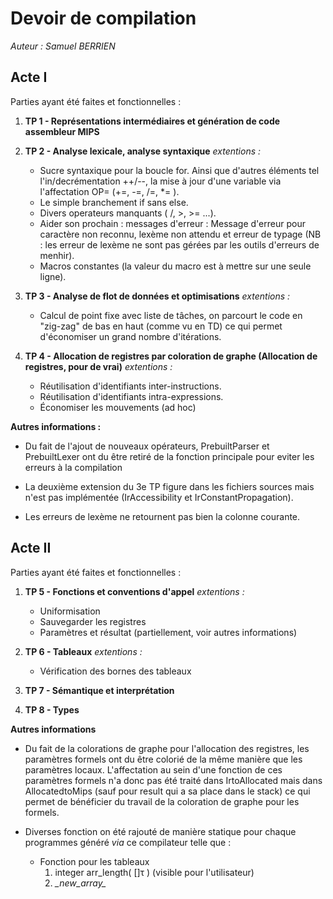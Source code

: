 # Devoir de compilation
_Auteur : Samuel BERRIEN_

## Acte I

Parties ayant été faites et fonctionnelles :
1. **TP 1 - Représentations intermédiaires et génération de code assembleur MIPS**

2. **TP 2 - Analyse lexicale, analyse syntaxique**
  _extentions :_
    - Sucre syntaxique pour la boucle for.
      Ainsi que d'autres éléments tel l'in/decrémentation ++/--,
      la mise à jour d'une variable via l'affectation OP=
      (+=, -=, /=, \*= ).
    - Le simple branchement if sans else.
    - Divers operateurs manquants ( /, >, >= ...).
    - Aider son prochain : messages d'erreur :
      Message d'erreur pour caractère non reconnu,
      lexème non attendu et erreur de typage
      (NB : les erreur de lexème ne sont pas gérées par les outils
      d'erreurs de menhir).
    - Macros constantes (la valeur du macro est à mettre sur
      une seule ligne).

3. **TP 3 - Analyse de flot de données et optimisations**
  _extentions :_
    - Calcul de point fixe avec liste de tâches, on parcourt le
      code en "zig-zag" de bas en haut (comme vu en TD) ce qui
      permet d'économiser un grand nombre d'itérations.

4. **TP 4 - Allocation de registres par coloration de graphe (Allocation de
  registres, pour de vrai)**
  _extentions :_
    - Réutilisation d'identifiants inter-instructions.
    - Réutilisation d'identifiants intra-expressions.
    - Économiser les mouvements (ad hoc)

**Autres informations :**
+ Du fait de l'ajout de nouveaux opérateurs, PrebuiltParser et PrebuiltLexer
ont du être retiré de la fonction principale pour eviter les erreurs à
la compilation

+ La deuxième extension du 3e TP figure dans les fichiers sources mais n'est
pas implémentée (IrAccessibility et IrConstantPropagation).

+ Les erreurs de lexème ne retournent pas bien la colonne courante.

## Acte II

Parties ayant été faites et fonctionnelles :
1. **TP 5 - Fonctions et conventions d'appel**
  _extentions :_
    - Uniformisation
    - Sauvegarder les registres
    - Paramètres et résultat (partiellement, voir autres informations)

2. **TP 6 - Tableaux**
  _extentions :_
    - Vérification des bornes des tableaux

3. **TP 7 - Sémantique et interprétation**

4. **TP 8 - Types**

**Autres informations**
+ Du fait de la colorations de graphe pour l'allocation des registres,
les paramètres formels ont du être colorié de la même manière que
les paramètres locaux. L'affectation au sein d'une fonction de ces paramètres
formels n'a donc pas été traité dans IrtoAllocated mais dans AllocatedtoMips
(sauf pour result qui a sa place dans le stack) ce qui permet de bénéficier
du travail de la coloration de graphe pour les formels.

+ Diverses fonction on été rajouté de manière statique pour chaque programmes
généré _via_ ce compilateur telle que :
  - Fonction pour les tableaux
    1. integer arr_length( []τ ) (visible pour l'utilisateur)
    2. _\_new\_array\__
